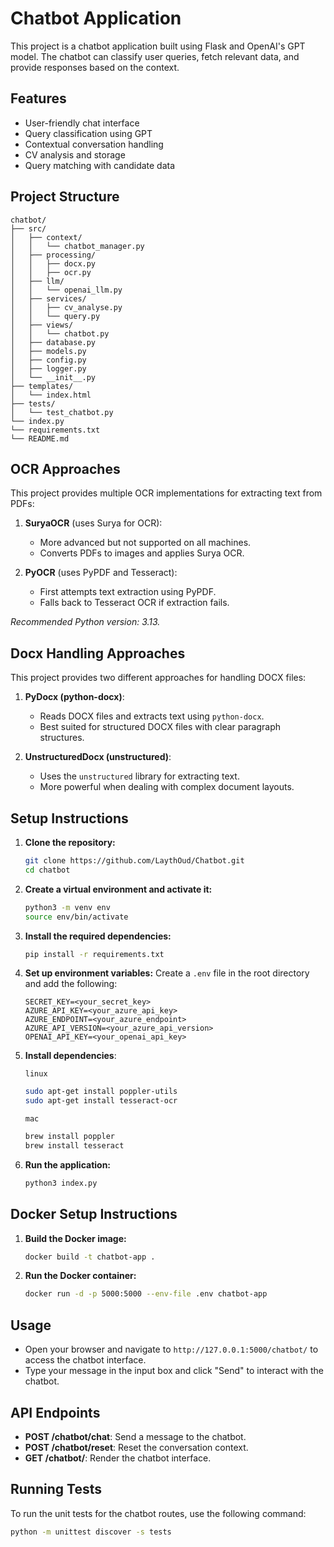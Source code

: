 # Chatbot Application

This project is a chatbot application built using Flask and OpenAI's GPT model. The chatbot can classify user queries, fetch relevant data, and provide responses based on the context.

## Features

- User-friendly chat interface
- Query classification using GPT
- Contextual conversation handling
- CV analysis and storage
- Query matching with candidate data

## Project Structure

```
chatbot/
├── src/
│   ├── context/
│   │   └── chatbot_manager.py
│   ├── processing/
│   │   ├── docx.py
│   │   ├── ocr.py
│   ├── llm/
│   │   └── openai_llm.py
│   ├── services/
│   │   ├── cv_analyse.py
│   │   └── query.py
│   ├── views/
│   │   └── chatbot.py
│   ├── database.py
│   ├── models.py
│   ├── config.py
│   ├── logger.py
│   └── __init__.py
├── templates/
│   └── index.html
├── tests/
│   └── test_chatbot.py
└── index.py
└── requirements.txt
└── README.md
```

## OCR Approaches

This project provides multiple OCR implementations for extracting text from PDFs:

1. **SuryaOCR** (uses Surya for OCR):
   - More advanced but not supported on all machines.
   - Converts PDFs to images and applies Surya OCR.

2. **PyOCR** (uses PyPDF and Tesseract):
   - First attempts text extraction using PyPDF.
   - Falls back to Tesseract OCR if extraction fails.

*Recommended Python version: 3.13.*

## Docx Handling Approaches

This project provides two different approaches for handling DOCX files:

1. **PyDocx (python-docx)**:
   - Reads DOCX files and extracts text using `python-docx`.
   - Best suited for structured DOCX files with clear paragraph structures.

2. **UnstructuredDocx (unstructured)**:
   - Uses the `unstructured` library for extracting text.
   - More powerful when dealing with complex document layouts.

## Setup Instructions

1. **Clone the repository:**
    ```sh
    git clone https://github.com/LaythOud/Chatbot.git
    cd chatbot
    ```

2. **Create a virtual environment and activate it:**
    ```sh
    python3 -m venv env
    source env/bin/activate
    ```

3. **Install the required dependencies:**
    ```sh
    pip install -r requirements.txt
    ```

4. **Set up environment variables:**
    Create a `.env` file in the root directory and add the following:
    ```
    SECRET_KEY=<your_secret_key>
    AZURE_API_KEY=<your_azure_api_key>
    AZURE_ENDPOINT=<your_azure_endpoint>
    AZURE_API_VERSION=<your_azure_api_version>
    OPENAI_API_KEY=<your_openai_api_key>
    ```

5. **Install dependencies**:
    
    `linux`

    ```bash
    sudo apt-get install poppler-utils
    sudo apt-get install tesseract-ocr
    ```

    `mac`

    ```sh
    brew install poppler
    brew install tesseract
    ```

6. **Run the application:**
    ```sh
    python3 index.py
    ```

## Docker Setup Instructions

1. **Build the Docker image:**
    ```sh
    docker build -t chatbot-app .
    ```

2. **Run the Docker container:**
    ```sh
    docker run -d -p 5000:5000 --env-file .env chatbot-app
    ```

## Usage

- Open your browser and navigate to `http://127.0.0.1:5000/chatbot/` to access the chatbot interface.
- Type your message in the input box and click "Send" to interact with the chatbot.

## API Endpoints

- **POST /chatbot/chat**: Send a message to the chatbot.
- **POST /chatbot/reset**: Reset the conversation context.
- **GET /chatbot/**: Render the chatbot interface.

## Running Tests

To run the unit tests for the chatbot routes, use the following command:

```sh
python -m unittest discover -s tests
```